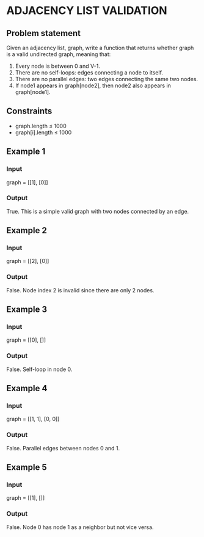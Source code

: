 # ADJACENCY LIST VALIDATION

## Problem statement

Given an adjacency list, graph, write a function that returns whether graph is a valid undirected graph, meaning that:

1. Every node is between 0 and V-1.
2. There are no self-loops: edges connecting a node to itself.
3. There are no parallel edges: two edges connecting the same two nodes.
4. If node1 appears in graph[node2], then node2 also appears in graph[node1].

## Constraints

- graph.length ≤ 1000
- graph[i].length ≤ 1000

## Example 1

### Input

graph = [[1], [0]]

### Output

True. This is a simple valid graph with two nodes connected by an edge.

## Example 2

### Input

graph = [[2], [0]]

### Output

False. Node index 2 is invalid since there are only 2 nodes.

## Example 3

### Input

graph = [[0], []]

### Output

False. Self-loop in node 0.

## Example 4

### Input

graph = [[1, 1], [0, 0]]

### Output

False. Parallel edges between nodes 0 and 1.

## Example 5

### Input

graph = [[1], []]

### Output

False. Node 0 has node 1 as a neighbor but not vice versa.
